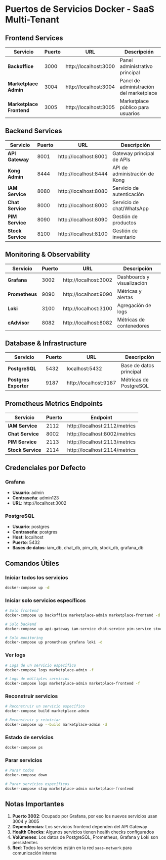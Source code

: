 # Puertos de Servicios Docker - SaaS Multi-Tenant

## Frontend Services
| Servicio | Puerto | URL | Descripción |
|----------|--------|-----|-------------|
| **Backoffice** | 3000 | http://localhost:3000 | Panel administrativo principal |
| **Marketplace Admin** | 3004 | http://localhost:3004 | Panel de administración del marketplace |
| **Marketplace Frontend** | 3005 | http://localhost:3005 | Marketplace público para usuarios |

## Backend Services
| Servicio | Puerto | URL | Descripción |
|----------|--------|-----|-------------|
| **API Gateway** | 8001 | http://localhost:8001 | Gateway principal de APIs |
| **Kong Admin** | 8444 | http://localhost:8444 | API de administración de Kong |
| **IAM Service** | 8080 | http://localhost:8080 | Servicio de autenticación |
| **Chat Service** | 8000 | http://localhost:8000 | Servicio de chat/WhatsApp |
| **PIM Service** | 8090 | http://localhost:8090 | Gestión de productos |
| **Stock Service** | 8100 | http://localhost:8100 | Gestión de inventario |

## Monitoring & Observability
| Servicio | Puerto | URL | Descripción |
|----------|--------|-----|-------------|
| **Grafana** | 3002 | http://localhost:3002 | Dashboards y visualización |
| **Prometheus** | 9090 | http://localhost:9090 | Métricas y alertas |
| **Loki** | 3100 | http://localhost:3100 | Agregación de logs |
| **cAdvisor** | 8082 | http://localhost:8082 | Métricas de contenedores |

## Database & Infrastructure
| Servicio | Puerto | URL | Descripción |
|----------|--------|-----|-------------|
| **PostgreSQL** | 5432 | localhost:5432 | Base de datos principal |
| **Postgres Exporter** | 9187 | http://localhost:9187 | Métricas de PostgreSQL |

## Prometheus Metrics Endpoints
| Servicio | Puerto | Endpoint |
|----------|--------|----------|
| **IAM Service** | 2112 | http://localhost:2112/metrics |
| **Chat Service** | 8002 | http://localhost:8002/metrics |
| **PIM Service** | 2113 | http://localhost:2113/metrics |
| **Stock Service** | 2114 | http://localhost:2114/metrics |

## Credenciales por Defecto

### Grafana
- **Usuario**: admin
- **Contraseña**: admin123
- **URL**: http://localhost:3002

### PostgreSQL
- **Usuario**: postgres
- **Contraseña**: postgres
- **Host**: localhost
- **Puerto**: 5432
- **Bases de datos**: iam_db, chat_db, pim_db, stock_db, grafana_db

## Comandos Útiles

### Iniciar todos los servicios
```bash
docker-compose up -d
```

### Iniciar solo servicios específicos
```bash
# Solo frontend
docker-compose up backoffice marketplace-admin marketplace-frontend -d

# Solo backend
docker-compose up api-gateway iam-service chat-service pim-service stock-service -d

# Solo monitoring
docker-compose up prometheus grafana loki -d
```

### Ver logs
```bash
# Logs de un servicio específico
docker-compose logs marketplace-admin -f

# Logs de múltiples servicios
docker-compose logs marketplace-admin marketplace-frontend -f
```

### Reconstruir servicios
```bash
# Reconstruir un servicio específico
docker-compose build marketplace-admin

# Reconstruir y reiniciar
docker-compose up --build marketplace-admin -d
```

### Estado de servicios
```bash
docker-compose ps
```

### Parar servicios
```bash
# Parar todos
docker-compose down

# Parar servicios específicos
docker-compose stop marketplace-admin marketplace-frontend
```

## Notas Importantes

1. **Puerto 3002**: Ocupado por Grafana, por eso los nuevos servicios usan 3004 y 3005
2. **Dependencias**: Los servicios frontend dependen del API Gateway
3. **Health Checks**: Algunos servicios tienen health checks configurados
4. **Volúmenes**: Los datos de PostgreSQL, Prometheus, Grafana y Loki son persistentes
5. **Red**: Todos los servicios están en la red `saas-network` para comunicación interna 